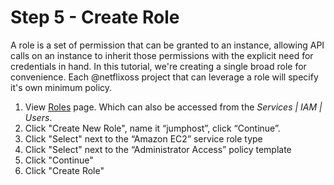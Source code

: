 # Step 5 - Create Role

A role is a set of permission that can be granted to an instance, allowing API calls on an instance to inherit those permissions with the explicit need for credentials in hand.
In this tutorial, we're creating a single broad role for convenience. Each @netflixoss project that can leverage a role will specify it's own minimum policy.  

1. View <a href="https://console.aws.amazon.com/iam/home?region=us-west-2#roles" target="_blank">Roles</a> page. Which can also be accessed from the _Services | IAM | Users_.
2. Click "Create New Role", name it “jumphost”, click “Continue”.
3. Click "Select" next to the “Amazon EC2” service role type
4. Click "Select" next to the “Administrator Access”  policy template
5. Click "Continue"
6. Click "Create Role"
